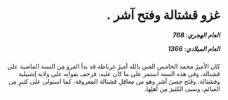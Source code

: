 <h1 dir="rtl">غزو قشتالة وفتح آشر .</h1>

<h5 dir="rtl">العام الهجري:  768

العام الميلادي: 1366

</h5>

<p dir="rtl">كان الأميرُ محمد الخامس الغني بالله أميرُ غرناطة قد بدأ الغزوَ مِن السنة الماضية على قشتالة، وفي هذه السنة استمر على ما كان عليه، فزحف بقواتِه على ولاية إشبيلية وقشتالة، وفَتَح حِصنَ آشر وهو من معاقِلِ قشتالة المعروفة، كما استولى على كثيرٍ مِن الغنائم، وسبى الكثيرَ مِن أهلِها.</p></br>
